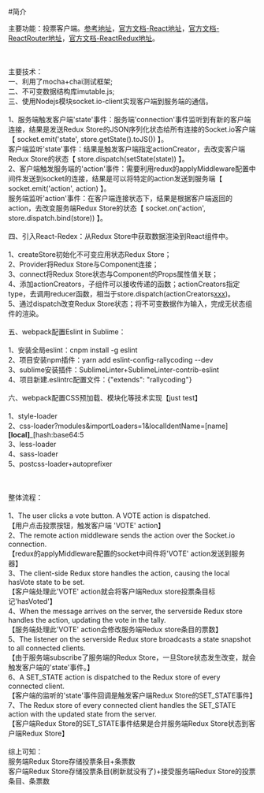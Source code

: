 #简介

主要功能：投票客户端。[参考地址](http://teropa.info/blog/2015/09/10/full-stack-redux-tutorial.html)，[官方文档-React地址](https://reactjs.org/docs/hello-world.html)，[官方文档-ReactRouter地址](https://reacttraining.com/react-router/web/guides/philosophy)，[官方文档-ReactRedux地址](http://redux.js.org/)。</br></br></br>

主要技术：</br>
一、利用了mocha+chai测试框架;</br>
二、不可变数据结构库imutable.js;</br>
三、使用Nodejs模块socket.io-client实现客户端到服务端的通信。</br></br>
1、服务端触发客户端'state'事件：服务端'connection'事件监听到有新的客户端连接，结果是发送Redux Store的JSON序列化状态给所有连接的Socket.io客户端【 socket.emit('state', store.getState().toJS()) 】。</br>
客户端监听'state'事件：结果是触发客户端指定actionCreator，去改变客户端Redux Store的状态【 store.dispatch(setState(state)) 】。</br>
2、客户端触发服务端的'action'事件：需要利用redux的applyMiddleware配置中间件发送到socket的连接，结果是可以将特定的action发送到服务端【 socket.emit('action', action) 】。</br>
服务端监听'action'事件：在客户端连接状态下，结果是根据客户端返回的action，去改变服务端Redux Store的状态【 socket.on('action', store.dispatch.bind(store)) 】。</br></br>
四、引入React-Redex：从Redux Store中获取数据渲染到React组件中。</br></br>
1、createStore初始化不可变应用状态Redux Store；</br>
2、Provider将Redux Store与Component连接；</br>
3、connect将Redux Store状态与Component的Props属性值关联；</br>
4、添加actionCreators，子组件可以接收传递的函数；actionCreators指定type，去调用reducer函数，相当于store.dispatch(actionCreators[xxx](state))。</br>
5、通过dispatch改变Redux Store状态；将不可变数据作为输入，完成无状态组件的渲染。</br></br>
五、webpack配置Eslint in Sublime：</br></br>
1、安装全局eslint：cnpm install -g eslint</br>
2、项目安装npm插件：yarn add eslint-config-rallycoding  --dev</br>
3、sublime安装插件：SublimeLinter+SublimeLinter-contrib-eslint</br>
4、项目新建.eslintrc配置文件：{"extends": "rallycoding"}</br></br>
六、webpack配置CSS预加载、模块化等技术实现【just test】</br></br>
1、style-loader</br>
2、css-loader?modules&importLoaders=1&localIdentName=[name]__[local]___[hash:base64:5</br>
3、less-loader</br>
4、sass-loader</br>
5、postcss-loader+autoprefixer</br></br></br>

整体流程：</br></br>
1、The user clicks a vote button. A VOTE action is dispatched.</br>【用户点击投票按钮，触发客户端 'VOTE' action】</br>
2、The remote action middleware sends the action over the Socket.io connection.</br>【redux的applyMiddleware配置的socket中间件将'VOTE' action发送到服务器】</br>
3、The client-side Redux store handles the action, causing the local hasVote state to be set.</br>【客户端处理此'VOTE' action就会将客户端Redux store投票条目标记'hasVoted'】</br>
4、When the message arrives on the server, the serverside Redux store handles the action, updating the vote in the tally.</br>【服务端处理此'VOTE' action会修改服务端Redux store条目的票数】</br>
5、The listener on the serverside Redux store broadcasts a state snapshot to all connected clients.</br>【由于服务端subscribe了服务端的Redux Store，一旦Store状态发生改变，就会触发客户端的'state'事件。】</br>
6、A SET_STATE action is dispatched to the Redux store of every connected client.</br>【客户端的监听的'state'事件回调是触发客户端Redux Store的SET_STATE事件】</br>
7、The Redux store of every connected client handles the SET_STATE action with the updated state from the server.</br>【客户端Redux Store的SET_STATE事件结果是合并服务端Redux Store状态到客户端Redux Store】
</br></br>
综上可知：</br>
服务端Redux Store存储投票条目+条票数</br>
客户端Redux Store存储投票条目(刷新就没有了)+接受服务端Redux Store的投票条目、条票数</br>
